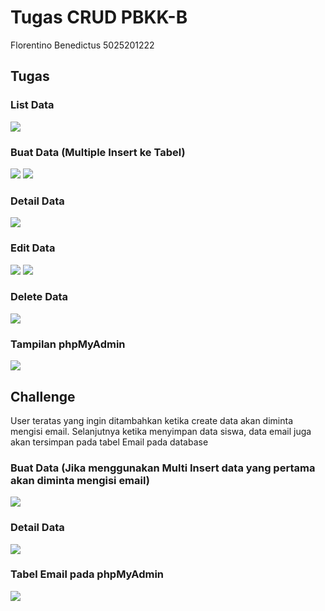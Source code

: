 # Tugas CRUD PBKK-B
Florentino Benedictus 5025201222
## Tugas
### List Data
![](https://github.com/florentinobenedictus/crud-pbkk/blob/main/Screenshot/List%20Siswa.png)
### Buat Data (Multiple Insert ke Tabel)
![](https://github.com/florentinobenedictus/crud-pbkk/blob/main/Screenshot/Create%20Siswa.png)
![](https://github.com/florentinobenedictus/crud-pbkk/blob/main/Screenshot/Notifikasi%20Create%20Data.png)
### Detail Data
![](https://github.com/florentinobenedictus/crud-pbkk/blob/main/Screenshot/Detail%20Siswa.png)
### Edit Data
![](https://github.com/florentinobenedictus/crud-pbkk/blob/main/Screenshot/Edit%20Siswa.png)
![](https://github.com/florentinobenedictus/crud-pbkk/blob/main/Screenshot/Notifikasi%20Edit%20Siswa.png)
### Delete Data
![](https://github.com/florentinobenedictus/crud-pbkk/blob/main/Screenshot/Notifikasi%20Delete%20Data.png)
### Tampilan phpMyAdmin
![](https://github.com/florentinobenedictus/crud-pbkk/blob/main/Screenshot/Phpmyadmin.png)

## Challenge
User teratas yang ingin ditambahkan ketika create data akan diminta mengisi email. Selanjutnya ketika menyimpan data siswa, data email juga akan tersimpan pada tabel Email pada database
### Buat Data (Jika menggunakan Multi Insert data yang pertama akan diminta mengisi email)
![](https://github.com/florentinobenedictus/crud-pbkk/blob/main/Screenshot/Challenge%20-%20Create%20Data.png)
### Detail Data
![](https://github.com/florentinobenedictus/crud-pbkk/blob/main/Screenshot/Challenge%20-%20List%20Data.png)
### Tabel Email pada phpMyAdmin
![](https://github.com/florentinobenedictus/crud-pbkk/blob/main/Screenshot/Challenge%20-%20Hasil%20phpMyAdmin%20Email.png)
